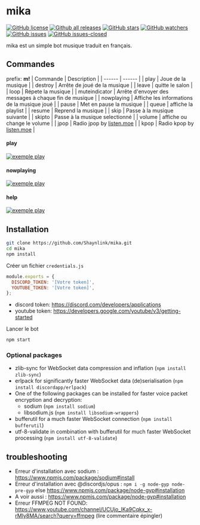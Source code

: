 # mika
[![GitHub license](https://img.shields.io/github/license/Shaynlink/mika.svg)](https://github.com/Shaynlink/mika/blob/master/LICENSE) [![Github all releases](https://img.shields.io/github/downloads/Shaynlink/mika/total.svg)](https://GitHub.com/Shaynlink/mika/releases/) [![GitHub stars](https://img.shields.io/github/stars/Shaynlink/mika.svg)](https://GitHub.com/Shaynlink/mika/stargazers/) [![GitHub watchers](https://img.shields.io/github/watchers/Shaynlink/mika.svg)](https://GitHub.com/Shaynlink/mika/watchers/) [![GitHub issues](https://img.shields.io/github/issues/Shaynlink/mika.svg)](https://GitHub.com/Shaynlink/mika/issues/) [![GitHub issues-closed](https://img.shields.io/github/issues-closed/Shaynlink/mika.svg)](https://GitHub.com/Shaynlink/node-anemy/issues?q=is%3Aissue+is%3Aclosed)

mika est un simple bot musique traduit en français.

## Commandes
prefix: **m!**
| Commande | Description |
| ------ | ------ |
| play | Joue de la musique |
| destroy | Arrête de joué de la musique |
| leave | quitte le salon |
| loop | Répete la musique |
| muteindicator | Arrête d'envoyer des messages à chaque fin de musique |
| nowplaying | Affiche les informations de la musique joué |
| pause | Met en pause la musique |
| queue | affiche la playlist |
| resume | Reprend la musique |
| skip | Passe à la musique suivante |
| skipto | Passe à la musique selectionné |
| volume | affiche ou change le volume |
| jpop | Radio jpop by [listen.moe](http://listen.moe/) |
| kpop | Radio kpop by [listen.moe](http://listen.moe/) |

#### play
[![exemple play](https://github.com/Shaynlink/mika/blob/master/assets/exemple/mika-exemple-1.png)](https://github.com/Shaynlink/mika)

#### nowplaying
[![exemple play](https://github.com/Shaynlink/mika/blob/master/assets/exemple/mika-exemple-2.png)](https://github.com/Shaynlink/mika)

#### help
[![exemple play](https://github.com/Shaynlink/mika/blob/master/assets/exemple/mika-exemple-3.png)](https://github.com/Shaynlink/mika)

## Installation

```bash
git clone https://github.com/Shaynlink/mika.git
cd mika
npm install
```

Créer un fichier `credentials.js`
```js
module.exports = {
  DISCORD_TOKEN: '[Votre token]',
  YOUTUBE_TOKEN: '[Votre token]',
};
```
 - discord token: https://discord.com/developers/applications
 - youtube token: https://developers.google.com/youtube/v3/getting-started

Lancer le bot
```bash
npm start
```

### Optional packages
- zlib-sync for WebSocket data compression and inflation (`npm install zlib-sync`)
- erlpack for significantly faster WebSocket data (de)serialisation (`npm install discordapp/erlpack`)
- One of the following packages can be installed for faster voice packet encryption and decryption:
  - sodium (`npm install sodium`)
  - libsodium.js (`npm install libsodium-wrappers`)
- bufferutil for a much faster WebSocket connection (`npm install bufferutil`)
- utf-8-validate in combination with bufferutil for much faster WebSocket processing (`npm install utf-8-validate`)

## troubleshooting
 - Erreur d'installation avec sodium : https://www.npmjs.com/package/sodium#install
 - Erreur d'installation avec @discordjs/opus : `npm i -g node-gyp node-pre-gyp` else https://www.npmjs.com/package/node-gyp#installation
 - A voir aussi : https://www.npmjs.com/package/node-gyp#installation
 - Erreur FFMPEG NOT FOUND: https://www.youtube.com/channel/UCUjo_IKa9Cqkx_x-rMly8MA/search?query=ffmpeg (lire commentaire épingler)


